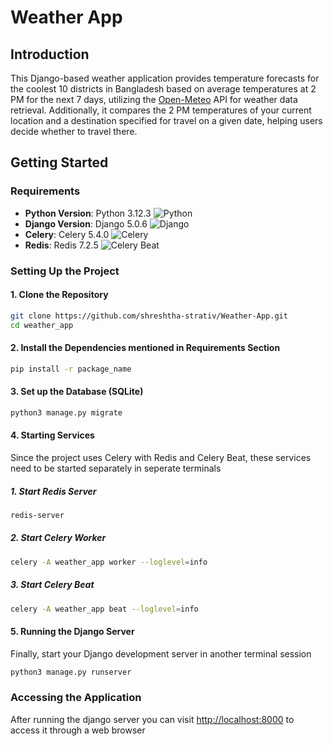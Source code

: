 # Weather App
## Introduction
This Django-based weather application provides temperature forecasts for the coolest 10 districts in Bangladesh based on average temperatures at 2 PM for the next 7 days, utilizing the [Open-Meteo](https://open-meteo.com/en/docs) API for weather data retrieval. Additionally, it compares the 2 PM temperatures of your current location and a destination specified for travel on a given date, helping users decide whether to travel there.
## Getting Started
### Requirements

- **Python Version**: Python 3.12.3 ![Python](https://img.shields.io/badge/Python-3.12.3-blue)
- **Django Version**: Django 5.0.6 ![Django](https://img.shields.io/badge/Django-5.0.6-green)
- **Celery**: Celery 5.4.0 ![Celery](https://img.shields.io/badge/Celery-5.4.0-yellow)
- **Redis**: Redis 7.2.5  ![Celery Beat](https://img.shields.io/badge/Celery_Beat-5.4.0-lightgrey)

### Setting Up the Project
#### 1. Clone the Repository

```bash
git clone https://github.com/shreshtha-strativ/Weather-App.git
cd weather_app
```

#### 2. Install the Dependencies mentioned in Requirements Section
```bash
pip install -r package_name
```

#### 3. Set up the Database (SQLite)
```bash
python3 manage.py migrate
```

#### 4. Starting Services
Since the project uses Celery with Redis and Celery Beat, these services need to be started separately in seperate terminals
##### 1. Start Redis Server
```bash
redis-server
```
##### 2. Start Celery Worker
```bash
celery -A weather_app worker --loglevel=info
```
##### 3. Start Celery Beat
```bash
celery -A weather_app beat --loglevel=info
```
#### 5. Running the Django Server
Finally, start your Django development server in another terminal session
```bash
python3 manage.py runserver
```

### Accessing the Application
After running the django server you can visit [http://localhost:8000](http://localhost:8000) to access it through a web browser


